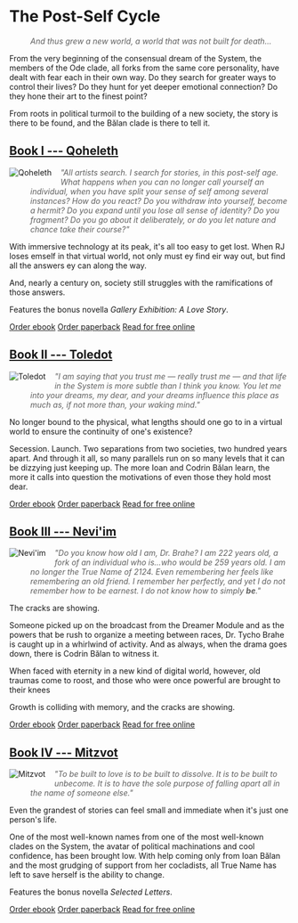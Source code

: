 
# The Post-Self Cycle

> And thus grew a new world, a world that was not built for death...

From the very beginning of the consensual dream of the System, the members of the Ode clade, all forks from the same core personality, have dealt with fear each in their own way. Do they search for greater ways to control their lives? Do they hunt for yet deeper emotional connection? Do they hone their art to the finest point?

From roots in political turmoil to the building of a new society, the story is there to be found, and the Bălan clade is there to tell it.

<style>
img {
    max-width: 150px;
    float: left;
    margin: 0 1rem 0.5rem 0;
}
blockquote {
    border: none !important;
    font-style: italic;
}
</style>

## [Book I --- Qoheleth](https://qoheleth.post-self.ink)

[![Qoheleth](/img/qoheleth.png)](https://qoheleth.post-self.ink)

> "All artists search. I search for stories, in this post-self age.  What happens when you can no longer call yourself an individual, when  you have split your sense of self among several instances? How do you  react? Do you withdraw into yourself, become a hermit? Do you expand  until you lose all sense of identity? Do you fragment? Do you go about  it deliberately, or do you let nature and chance take their course?"

With  immersive technology at its peak, it's all too easy to get lost. When  RJ loses emself in that virtual world, not only must ey find eir way  out, but find all the answers ey can along the way.

And, nearly a century on, society still struggles with the ramifications of those answers.

Features the bonus novella *Gallery Exhibition: A Love Story*.

<p class="buy">
<a href="https://makyo.itch.io/qoheleth" target="_blank">Order ebook</a>
<a href="https://makyo-ink.square.site/product/qoheleth/7" target="_blank">Order paperback</a> 
<a href="https://qoheleth.post-self.ink">Read for free online</a>
</p>

## [Book II --- Toledot](https://toledot.post-self.ink)

[![Toledot](/img/toledot.png)](https://toledot.post-self.ink)

> *"I am saying that you trust me — really trust me — and that life in the System is more subtle than I think you know. You let me into your dreams, my dear, and your dreams influence this place as much as, if not more than, your waking mind."*

No longer bound to the physical, what lengths should one go to in a virtual world to ensure the continuity of one's existence?

Secession. Launch. Two separations from two societies, two hundred years apart. And through it all, so many parallels run on so many levels that it can be dizzying just keeping up. The more Ioan and Codrin Bălan learn, the more it calls into question the motivations of even those they hold most dear.

<p class="buy">
<a href="https://makyo.itch.io/toledot" target="_blank">Order ebook</a>
<a href="https://makyo-ink.square.site/product/toledot/11" target="_blank">Order paperback</a> 
<a href="https://toledot.post-self.ink">Read for free online</a>
</p>

## [Book III --- Nevi'im](https://neviim.post-self.ink)

[![Nevi'im](/img/neviim.png)](https://neviim.post-self.ink)

> *"Do you know how old I am, Dr. Brahe? I am 222 years old, a fork of an individual who is...who would be 259 years old. I am no longer the True Name of 2124. Even remembering her feels like remembering an old friend. I remember her perfectly, and yet I do not remember how to be earnest. I do not know how to simply **be**."*

The cracks are showing.

Someone picked up on the broadcast from the Dreamer Module and as the powers that be rush to organize a meeting between races, Dr. Tycho Brahe is caught up in a whirlwind of activity. And as always, when the drama goes down, there is Codrin Bălan to witness it.

When faced with eternity in a new kind of digital world, however, old traumas come to roost, and those who were once powerful are brought to their knees

Growth is colliding with memory, and the cracks are showing.

<p class="buy">
<a href="https://makyo.itch.io/neviim" target="_blank">Order ebook</a>
<a href="https://makyo-ink.square.site/product/neviim/12" target="_blank">Order paperback</a> 
<a href="https://neviim.post-self.ink">Read for free online</a>
</p>

## [Book IV --- Mitzvot](https://mitzvot.post-self.ink)

[![Mitzvot](/img/mitzvot.png)](https://mitzvot.post-self.ink)

> *"To be built to love is to be built to dissolve. It is to be built to unbecome. It is to have the sole purpose of falling apart all in the name of someone else."*

Even the grandest of stories can feel small and immediate when it's just one person's life.

One of the most well-known names from one of the most well-known clades on the System, the avatar of political machinations and cool confidence, has been brought low. With help coming only from Ioan Bălan and the most grudging of support from her cocladists, all True Name has left to save herself is the ability to change. 

Features the bonus novella *Selected Letters*.

<p class="buy">
<a href="https://makyo.itch.io/mitzvot" target="_blank">Order ebook</a>
<a href="https://makyo-ink.square.site/product/mitzvot/14" target="_blank">Order paperback</a> 
<a href="https://mitzvot.post-self.ink">Read for free online</a>
</p>
